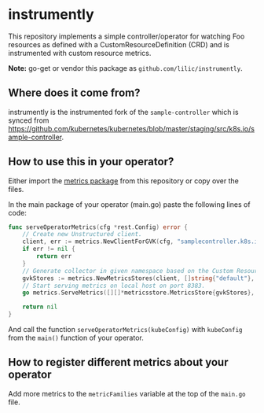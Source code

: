 # instrumently

This repository implements a simple controller/operator for watching Foo resources as
defined with a CustomResourceDefinition (CRD) and is instrumented with custom resource
metrics.

**Note:** go-get or vendor this package as `github.com/lilic/instrumently`.

## Where does it come from?

instrumently is the instrumented fork of the `sample-controller` which is synced from
https://github.com/kubernetes/kubernetes/blob/master/staging/src/k8s.io/sample-controller.


## How to use this in your operator?

Either import the [metrics package](/metrics) from this repository or copy over the files.

In the main package of your operator (main.go) paste the following lines of code:

```go
func serveOperatorMetrics(cfg *rest.Config) error {
	// Create new Unstructured client.
	client, err := metrics.NewClientForGVK(cfg, "samplecontroller.k8s.io/v1alpha1", "Foo")
	if err != nil {
		return err
	}
	// Generate collector in given namespace based on the Custom Resource API group/version, kind and the metrics.
	gvkStores := metrics.NewMetricsStores(client, []string{"default"}, "samplecontroller.k8s.io/v1alpha1", "Foo", metricFamilies)
	// Start serving metrics on local host on port 8383.
	go metrics.ServeMetrics([][]*metricsstore.MetricsStore{gvkStores}, "0.0.0.0", 8383)

	return nil
}
```

And call the function `serveOperatorMetrics(kubeConfig)` with `kubeConfig` from the `main()` function of your operator.

## How to register different metrics about your operator

Add more metrics to the `metricFamilies` variable at the top of the `main.go` file.

